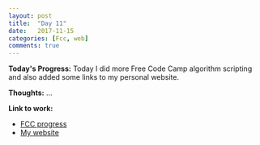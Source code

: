 ```yaml
---
layout: post
title:  "Day 11"
date:   2017-11-15
categories: [Fcc, web]
comments: true
---
```

**Today's Progress:** Today I did more Free Code Camp algorithm scripting and also added some links to my personal website.

**Thoughts:** ...

**Link to work:**
* [FCC progress](https://www.freecodecamp.org/camilaavilarinho)
* [My website](http://camilavilarinho.com.br/)
